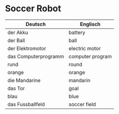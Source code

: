 # Soccer Robot

|Deutsch              |Englisch         |
|---------------------|-----------------|
|der Akku             |battery          |
|der Ball             |ball             |
|der Elektromotor     |electric motor   |
|das Computerprogramm |computer program |
|rund                 |round            |
|orange               |orange           |
|die Mandarine        |mandarin         |
|das Tor              |goal             |
|blau                 |blue             |
|das Fussballfeld     |soccer field     |
